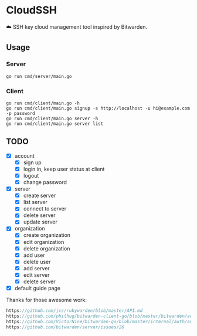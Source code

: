 # CloudSSH

:cloud: SSH key cloud management tool inspired by Bitwarden.

## Usage

### Server

```shell
go run cmd/server/main.go
```

### Client

```shell
go run cmd/client/main.go -h
go run cmd/client/main.go signup -s http://localhost -u hi@example.com -p password
go run cmd/client/main.go server -h
go run cmd/client/main.go server list
```

## TODO

- [x] account
  - [x] sign up
  - [x] login in, keep user status at client
  - [x] logout
  - [x] change password
- [x] server
  - [x] create server
  - [x] list server
  - [x] connect to server
  - [x] delete server
  - [x] update server
- [x] organization
  - [x] create organization
  - [x] edit organization
  - [x] delete organization
  - [x] add user
  - [x] delete user
  - [x] add server
  - [x] edit server
  - [x] delete server
- [x] default guide page

Thanks for those awesome work:

```go
https://github.com/jcs/rubywarden/blob/master/API.md
https://github.com/philhug/bitwarden-client-go/blob/master/bitwarden/authentication.go
https://github.com/VictorNine/bitwarden-go/blob/master/internal/auth/auth.go
https://github.com/bitwarden/server/issues/26
```
